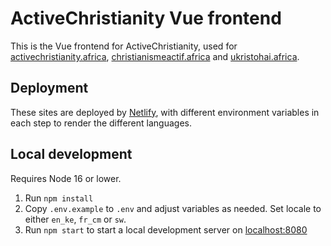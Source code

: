 # ActiveChristianity Vue frontend
This is the Vue frontend for ActiveChristianity, used for [activechristianity.africa](https://activechristianity.africa/), [christianismeactif.africa](https://christianismeactif.africa/) and [ukristohai.africa](https://ukristohai.africa/).

## Deployment
These sites are deployed by [Netlify](https://netlify.com), with different environment variables in each step to render the different languages.

## Local development
Requires Node 16 or lower.

1. Run `npm install`
2. Copy `.env.example` to `.env` and adjust variables as needed. Set locale to either `en_ke`, `fr_cm` or `sw`.
3. Run `npm start` to start a local development server on [localhost:8080](http://localhost:8080)
